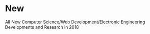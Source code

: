 # New
All New Computer Science/Web Development/Electronic Engineering Developments and Research in 2018 
